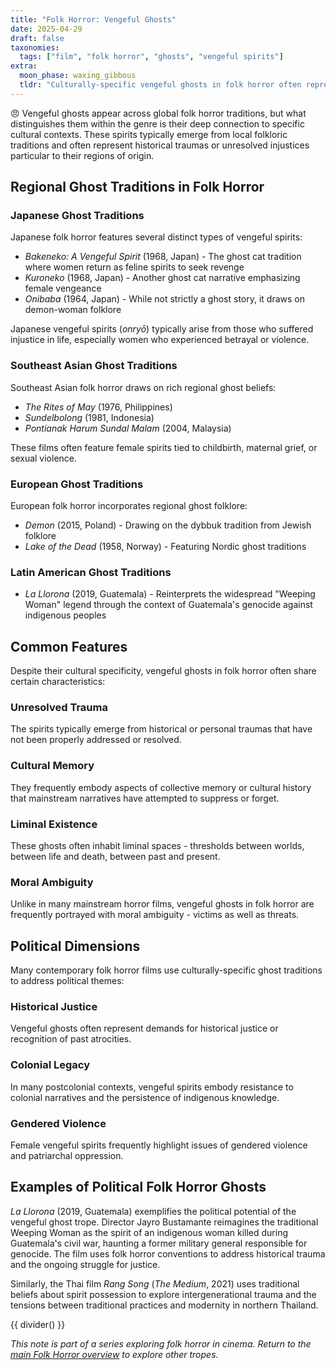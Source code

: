 ```yaml
---
title: "Folk Horror: Vengeful Ghosts"
date: 2025-04-29
draft: false
taxonomies:
  tags: ["film", "folk horror", "ghosts", "vengeful spirits"]
extra:
  moon_phase: waxing_gibbous
  tldr: "Culturally-specific vengeful ghosts in folk horror often represent historical trauma and unresolved injustice."
---
```


<span class="og">😠</span> Vengeful ghosts appear across global folk horror traditions, but what distinguishes them within the genre is their deep connection to specific cultural contexts. These spirits typically emerge from local folkloric traditions and often represent historical traumas or unresolved injustices particular to their regions of origin.

## Regional Ghost Traditions in Folk Horror

### Japanese Ghost Traditions

Japanese folk horror features several distinct types of vengeful spirits:
- *Bakeneko: A Vengeful Spirit* (1968, Japan) - The ghost cat tradition where women return as feline spirits to seek revenge
- *Kuroneko* (1968, Japan) - Another ghost cat narrative emphasizing female vengeance
- *Onibaba* (1964, Japan) - While not strictly a ghost story, it draws on demon-woman folklore

Japanese vengeful spirits (*onryō*) typically arise from those who suffered injustice in life, especially women who experienced betrayal or violence.

### Southeast Asian Ghost Traditions

Southeast Asian folk horror draws on rich regional ghost beliefs:
- *The Rites of May* (1976, Philippines)
- *Sundelbolong* (1981, Indonesia)
- *Pontianak Harum Sundal Malam* (2004, Malaysia)

These films often feature female spirits tied to childbirth, maternal grief, or sexual violence.

### European Ghost Traditions

European folk horror incorporates regional ghost folklore:
- *Demon* (2015, Poland) - Drawing on the dybbuk tradition from Jewish folklore
- *Lake of the Dead* (1958, Norway) - Featuring Nordic ghost traditions

### Latin American Ghost Traditions

- *La Llorona* (2019, Guatemala) - Reinterprets the widespread "Weeping Woman" legend through the context of Guatemala's genocide against indigenous peoples

## Common Features

Despite their cultural specificity, vengeful ghosts in folk horror often share certain characteristics:

### Unresolved Trauma

The spirits typically emerge from historical or personal traumas that have not been properly addressed or resolved.

### Cultural Memory

They frequently embody aspects of collective memory or cultural history that mainstream narratives have attempted to suppress or forget.

### Liminal Existence

These ghosts often inhabit liminal spaces - thresholds between worlds, between life and death, between past and present.

### Moral Ambiguity

Unlike in many mainstream horror films, vengeful ghosts in folk horror are frequently portrayed with moral ambiguity - victims as well as threats.

## Political Dimensions

Many contemporary folk horror films use culturally-specific ghost traditions to address political themes:

### Historical Justice

Vengeful ghosts often represent demands for historical justice or recognition of past atrocities.

### Colonial Legacy

In many postcolonial contexts, vengeful spirits embody resistance to colonial narratives and the persistence of indigenous knowledge.

### Gendered Violence

Female vengeful spirits frequently highlight issues of gendered violence and patriarchal oppression.

## Examples of Political Folk Horror Ghosts

*La Llorona* (2019, Guatemala) exemplifies the political potential of the vengeful ghost trope. Director Jayro Bustamante reimagines the traditional Weeping Woman as the spirit of an indigenous woman killed during Guatemala's civil war, haunting a former military general responsible for genocide. The film uses folk horror conventions to address historical trauma and the ongoing struggle for justice.

Similarly, the Thai film *Rang Song* (*The Medium*, 2021) uses traditional beliefs about spirit possession to explore intergenerational trauma and the tensions between traditional practices and modernity in northern Thailand.

{{ divider() }}

*This note is part of a series exploring folk horror in cinema. Return to the [main Folk Horror overview](@/notes/folk-horror-overview.md) to explore other tropes.*
